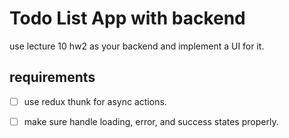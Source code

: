 # Todo List App with backend

use lecture 10 hw2 as your backend and implement a UI for it.

## requirements

- [ ] use redux thunk for async actions.
- [ ] make sure handle loading, error, and success states properly.

